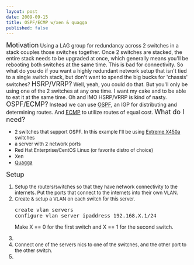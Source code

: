 ```yaml
---
layout: post
date: 2009-09-15
title: OSPF/ECMP w/xen & quagga
published: false
---
```

<p><span style="font-size: large;">Motivation</span> Using a LAG group for redundancy across 2 switches in a stack couples those switches together. Once 2 switches are stacked, the entire stack needs to be upgraded <span style="font-size: small;">at o</span>nce, which generally means you'll be rebooting both switches at the same time. This is bad for connectivity. So what do you do if you want a highly redundant network setup that isn't tied to a single switch stack, but don't want to spend the big bucks for 'chassis' switches?  <span style="font-size: large;">HSRP/VRRP?</span> Well, yeah, you could do that. But you'll only be using one of the 2 switches at any one time. I want my cake and to be able to eat it at the same time. Oh and IMO HSRP/VRRP is kind of nasty.  <span style="font-size: large;">OSPF/ECMP?</span> Instead we can use <a href="http://en.wikipedia.org/wiki/OSPF">OSPF</a>, an IGP for distributing and determining routes. And <a href="http://en.wikipedia.org/wiki/Equal-cost_multi-path_routing">ECMP</a> to utilize routes of equal cost.  <span style="font-size: large;">What do I need?</span></p>
<ul>
<li><span style="font-size: small;">2 switches that support OSPF. In this example I'll be using <a href="http://extremenetworks.com/products/summit-x450a.aspx">Extreme X450a</a> switches</span></li>
<li><span style="font-size: small;">a server with 2 network ports</span></li>
<li><span style="font-size: small;">Red Hat Enterprise/CentOS Linux (or favorite distro of choice)</span></li>
<li><span style="font-size: small;">Xen</span></li>
<li><span style="font-size: small;"><a href="http://www.quagga.net/">Quagga</a></span></li>
</ul>
<div><span style="font-size: large;">Setup</span></div>
<div><ol>
<li><span style="font-size: small;">Setup the routers/switches so that they have network connectivity to the internets. Put the ports that connect to the internets into their own VLAN.</span></li>
<li> <span style="font-size: small;">Create &amp; setup a VLAN on each switch for this server.</span>
<div class="CodeRay">
  <div class="code"><pre>create vlan servers
configure vlan server ipaddress 192.168.X.1/24</pre></div>
</div>

Make X == 0 for the first switch and X == 1 for the second switch.</li>
<li><span style="font-size: small;"> </span></li>
<li><span style="font-size: small;">Connect one of the servers nics to one of the switches, and the other port to the other switch.</span></li>
<li><span style="font-size: small;"> </span></li>
</ol></div>

